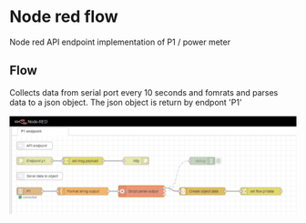 # Node red flow
Node red API endpoint implementation of P1 / power meter

## Flow
Collects data from serial port every 10 seconds and fomrats and parses data to a json object.
The json object is return by endpont 'P1'

![flow](doc/flow.png)
